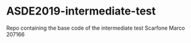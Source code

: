 # ASDE2019-intermediate-test
Repo containing the base code of the intermediate test
Scarfone Marco 207166
